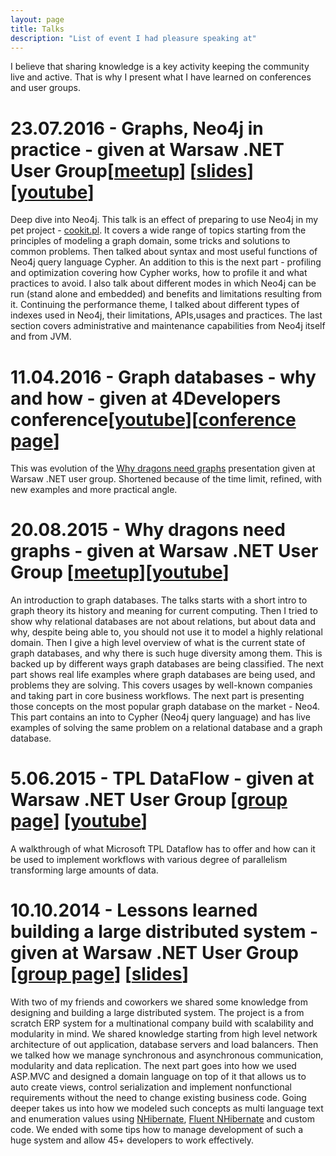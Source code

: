 ```yaml
---
layout: page
title: Talks
description: "List of event I had pleasure speaking at"
---
```


I believe that sharing knowledge is a key activity keeping the community live and active. That is why I present what I have learned on conferences and user groups.

# 23.07.2016 - Graphs, Neo4j in practice - given at Warsaw .NET User Group[[meetup](http://www.meetup.com/WG-NET/events/231937626/)] [[slides](indexoutofrange.com/presentations/PracticalNeo4j/index.html)][[youtube](https://www.youtube.com/watch?v=3n1fVvW-oW8)]
   Deep dive into Neo4j. This talk is an effect of preparing to use Neo4j in my pet project - [cookit.pl](http://cookit.pl). It covers a wide range of topics starting from the principles of modeling a graph domain, some tricks and solutions to common problems. Then talked about syntax and most useful functions of Neo4j query language Cypher. An addition to this is the next part - profiling and optimization covering how Cypher works, how to profile it and what practices to avoid. I also talk about different modes in which Neo4j can be run (stand alone and embedded) and benefits and limitations resulting from it. Continuing the performance theme, I talked about different types of indexes used in Neo4j, their limitations, APIs,usages and practices. 
   The last section covers administrative and maintenance capabilities from Neo4j itself and from JVM.      

# 11.04.2016 - Graph databases - why and how - given at 4Developers conference[[youtube](https://www.youtube.com/watch?v=ISKC25G1HCY)][[conference page]()]
   This was evolution of the [Why dragons need graphs](#whyDragonsNeedGraphs) presentation given at Warsaw .NET user group. Shortened because of the time limit, refined, with new examples and more practical angle.

# 20.08.2015 - <a name="whyDragonsNeedGraphs"></a> Why dragons need graphs - given at Warsaw .NET User Group [[meetup](http://www.meetup.com/WG-NET/events/224309541/)][[youtube](https://www.youtube.com/watch?v=Bo6uOQ-P25w)]
   An introduction to graph databases. The talks starts with a short intro to graph theory its history and meaning for current computing. Then I tried to show why relational databases are not about relations, but about data and why, despite being able to, you should not use it to model a highly relational domain.
   Then I give a high level overview of what is the current state of graph databases, and why there is such huge diversity among them. This is backed up by different ways graph databases are being classified.
   The next part shows real life examples where graph databases are being used, and problems they are solving. This covers usages by well-known companies and taking part in core business workflows.
   The next part is presenting those concepts on the most popular graph database on the market - Neo4. This part contains an into to Cypher (Neo4j query language) and has live examples of solving the same problem on a relational database and a graph database.


# 5.06.2015 - TPL DataFlow - given at Warsaw .NET User Group [[group page](http://www.wg.net.pl/aktualnosci/zaproszeniena86spotkaniewgnet)] [[youtube](https://www.youtube.com/watch?v=PL4pkv6YAxg)]
   A walkthrough of what Microsoft TPL Dataflow has to offer and how can it be used to implement workflows with various degree of parallelism transforming large amounts of data.  


# 10.10.2014 - Lessons learned building a large distributed system - given at Warsaw .NET User Group [[group page](http://www.wg.net.pl/aktualnosci/zaproszeniena75spotkaniewgnet)] [[slides](https://www.slideshare.net/secret/Apdl1XQrrJ0acw)]
   With two of my friends and coworkers we shared some knowledge from designing and building a large distributed system. The project is a from scratch ERP system for a multinational company build with scalability and modularity in mind. We shared knowledge starting from high level network architecture of out application, database servers and load balancers. Then we talked how we manage synchronous and asynchronous communication, modularity and data replication. The next part goes into how we used ASP.MVC and designed a domain language on top of it that allows us to auto create views, control serialization and implement nonfunctional requirements without the need to change existing business code. Going deeper takes us into how we modeled such concepts as multi language text and  enumeration values using [NHibernate](http://nhibernate.info/), [Fluent NHibernate](http://www.fluentnhibernate.org/) and custom code. We ended with some tips how to manage development of such a huge system and allow 45+ developers to work effectively.

